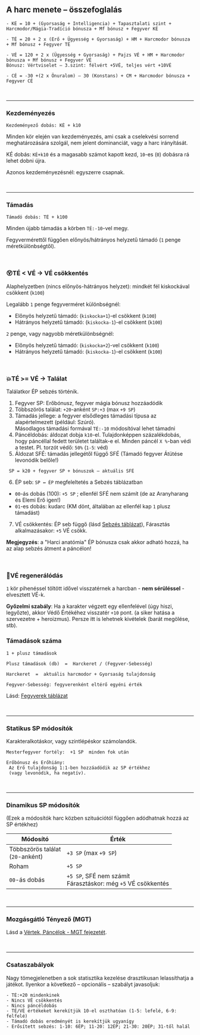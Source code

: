 
## A harc menete – összefoglalás

```
- KÉ = 10 + (Gyorsaság + Intelligencia) + Tapasztalati szint + Harcmodor/Mágia-Tradíció bónusza + Mf bónusz + Fegyver KÉ

- TÉ = 20 + 2 x (Erő + Ügyesség + Gyorsaság) + HM + Harcmodor bónusza + Mf bónusz + Fegyver TÉ

- VÉ = 120 + 2 x (Ügyesség + Gyorsaság) + Pajzs VÉ + HM + Harcmodor bónusza + Mf bónusz + Fegyver VÉ
Bónusz: Vértviselet – 3.szint: félvért +5VÉ, teljes vért +10VÉ

- CÉ = -30 +(2 x Önuralom) – 30 (Konstans) + CM + Harcmodor bónusza + Fegyver CÉ
```

<br />

---
### Kezdeményezés

```
Kezdeményező dobás: KÉ + k10
```

Minden kör elején van kezdeményezés, ami csak a cselekvési sorrend meghatározására szolgál, nem jelent dominanciát, vagy a harc irányítását.

KÉ dobás: `KÉ+k10` és a magasabb számot kapott kezd, `10`-es (`0`) dobásra rá lehet dobni újra.

Azonos kezdeményezésnél: egyszerre csapnak.

<br />

---
### Támadás

```
Támadó dobás: TÉ + k100
```

Minden újabb támadás a körben `TÉ:-10`-vel megy.

Fegyvermérettől függően előnyös/hátrányos helyzetű támadó (`1` penge méretkülönbségtől).

<br />

### 😵TÉ < VÉ  → VÉ csökkentés

Alaphelyzetben (nincs előnyös-hátrányos helyzet):  mindkét fél kiskockával csökkent (`k100`)

Legalább `1` penge fegyverméret különbségnél:
  - Előnyös helyzetű támadó: (`kiskocka+1`)-el csökkent (`k100`)
  - Hátrányos helyzetű támadó: (`kiskocka-1`)-el csökkent (`k100`)

`2` penge, vagy nagyobb méretkülönbségnél:
  - Előnyös helyzetű támadó: (`kiskocka+2`)-vel csökkent (`k100`)
  - Hátrányos helyzetű támadó: (`kiskocka-1`)-el csökkent (`k100`)

<br />

### 💥TÉ >= VÉ  → Találat

Találatkor ÉP sebzés történik.

1. Fegyver SP: Erőbónusz, fegyver mágia bónusz hozzáadódik
2. Többszörös találat: `+20`-anként `SP:+3` (max `+9 SP`)
3. Támadás jellege: a fegyver elsődleges támadási típusa az alapértelmezett (például: Szúró).<br />
  Másodlagos támadási formával `TÉ:-10` módosítóval lehet támadni
5. Páncéldobás: áldozat dobja `k10`-el. Tulajdonképpen százalékdobás, hogy páncéllal fedett területet találtak-e el. Minden páncél `X %`-ban védi a testet. Pl. torzót védő: `50%` (`1-5`: véd)
6. Áldozat SFÉ: támadás jellegétől függő SFÉ (Támadó fegyver Átütése levonódik belőle!)

```
 SP = k20 + fegyver SP + bónuszok – aktuális SFÉ
```

6. ÉP seb: `SP ↔ ÉP` megfeleltetés a Sebzés táblázatban
  - `00`-ás dobás (100): `+5 SP` ; ellenfél SFÉ nem számít (de az Aranyharang és Elemi Erő igen!)
  - `01`-es dobás: kudarc (KM dönt, általában az ellenfél kap `1` plusz támadást)
7. VÉ csökkentés: ÉP seb függő (lásd [Sebzés táblázat](064_01_02_harc_menete_reszletes.md#sebz%C3%A9s)), Fárasztás alkalmazásakor: `+5` VÉ csökk.

**Megjegyzés**: a "Harci anatómia" ÉP bónusza csak akkor adható hozzá, ha az alap sebzés átment a páncélon!

<br />

### 🍎VÉ regenerálódás

`1` kör pihenéssel töltött idővel visszatérnek a harcban - **nem sérüléssel** - elvesztett VÉ-k.

**Győzelmi szabály**: Ha a karakter végzett egy ellenfelével (úgy hiszi, legyőzte), akkor Védő Értékéhez visszatér `+10` pont. (a siker hatása a szervezetre + heroizmus). Persze itt is lehetnek kivételek (barát megölése, stb).

### Támadások száma

```
1 + plusz támadások

Plusz támadások (db)  =  Harckeret / (Fegyver-Sebesség)
```

```
Harckeret  =  aktuális harcmodor + Gyorsaság tulajdonság

Fegyver-Sebesség: fegyverenként eltérő egyéni érték 
```

Lásd: [Fegyverek táblázat](067_fegyverek.md)

<br />

---
### Statikus SP módosítók

Karakteralkotáskor, vagy szintlépéskor számolandók.

```
Mesterfegyver fortély:  +1 SP  minden fok után
```

```
Erőbónusz és Erőhiány:
 Az Erő tulajdonság 1:1-ben hozzáadódik az SP értékhez
 (vagy levonódik, ha negatív).
```

<br />

---
### Dinamikus SP módosítók

(Ezek a módosítók harc közben szituációtól függően adódhatnak hozzá az SP értékhez)

| Módosító                              | Érték                                                             |
| ------------------------------------- | ----------------------------------------------------------------- |
| Többszörös találat  <br>(`20`-anként) | `+3 SP`  (max `+9 SP`)                                            |
| Roham                                 | `+5 SP`                                                           |
| `00`-ás dobás                         | `+5 SP`, SFÉ nem számít  <br>Fárasztáskor: még `+5` VÉ csökkentés |

<br />

---
### Mozgásgátló Tényező (MGT)

Lásd a [Vértek, Páncélok - MGT fejezetét](068_vertek_pancelok.md#mozgásgátló-tényező-mgt).

<br />

---
### Csataszabályok

Nagy tömegjelenetben a sok statisztika kezelése drasztikusan lelassíthatja a játékot. Ilyenkor a következő – opcionális – szabályt javasoljuk:

```
- TÉ:+20 mindenkinek
- Nincs VÉ csökkentés
- Nincs páncéldobás
- TÉ/VÉ értékeket kerekítjük 10-el oszthatóan (1-5: lefelé, 6-9: felfelé)
- Támadó dobás eredményét is kerekítjük ugyanígy
- Erősített sebzés: 1-10: 6ÉP; 11-20: 12ÉP; 21-30: 20ÉP; 31-től halál
```

